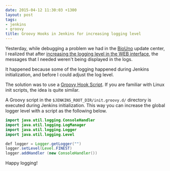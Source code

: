 ```yaml
---
date: 2015-04-12 11:30:03 +1300
layout: post
tags:
- jenkins
- groovy
title: Groovy Hooks in Jenkins for increasing logging level
---
```


Yesterday, while debugging a problem we had in the [BioUno](http://biouno.org) update center, 
I realized that after [increasing the logging level in the WEB interface](https://wiki.jenkins-ci.org/display/JENKINS/Logging), 
the messages that I needed weren't being displayed in the logs.

It happened because some of the logging happened during Jenkins initialization, and before I could adjust the log level.

The solution was to use a [Groovy Hook Script](https://wiki.jenkins-ci.org/display/JENKINS/Groovy+Hook+Script). 
If you are familiar with Linux init scripts, the idea is quite similar. 

A Groovy script in the `$JENKINS_ROOT_DIR/init.groovy.d/` directory is executed during
Jenkins initialization. This way you can increase the global logger level with a script
as the following below.

```java
import java.util.logging.ConsoleHandler
import java.util.logging.LogManager
import java.util.logging.Logger
import java.util.logging.Level

def logger = Logger.getLogger("")
logger.setLevel(Level.FINEST)
logger.addHandler (new ConsoleHandler())
```

Happy logging!

